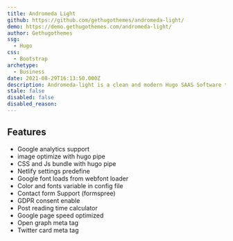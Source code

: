 ```yaml
---
title: Andromeda Light
github: https://github.com/gethugothemes/andromeda-light/
demo: https://demo.gethugothemes.com/andromeda-light/
author: Gethugothemes
ssg:
  - Hugo
css:
  - Bootstrap
archetype:
  - Business
date: 2021-08-29T16:13:50.000Z
description: Andromeda-light is a clean and modern Hugo SAAS Software theme. It perfectly fits any kind of SAAS Software. It is fully responsive, Superfast and powered by Bootstrap.
stale: false
disabled: false
disabled_reason:
---
```


## Features

* Google analytics support		
* image optimize with hugo pipe		
* CSS and Js bundle with hugo pipe		
* Netlify settings predefine		
* Google font loads from webfont loader		
* Color and fonts variable in config file		
* Contact form Support (formspree)		
* GDPR consent enable		
* Post reading time calculator		
* Google page speed optimized		
* Open graph meta tag		
* Twitter card meta tag